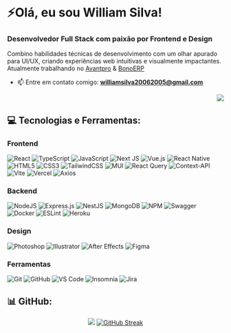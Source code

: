 # ⚡Olá, eu sou William Silva!

### Desenvolvedor Full Stack com paixão por Frontend e Design

Combino habilidades técnicas de desenvolvimento com um olhar apurado para UI/UX, criando experiências web intuitivas e visualmente impactantes.
Atualmente trabalhando no [Avantpro](https://avantpro.com.br/) & [BonoERP](https://bonoerp.com/)

- 📫 Entre em contato comigo: **williamsilva20062005@gmail.com**
<div align="right">

[![](https://visitcount.itsvg.in/api?id=WilliamSilvaOliveiraa&icon=8&color=6)](https://visitcount.itsvg.in)

</div>

## 💻 Tecnologias e Ferramentas:

### Frontend

![React](https://img.shields.io/badge/react-%23D10000.svg?style=for-the-badge&logo=react&logoColor=white)
![TypeScript](https://img.shields.io/badge/typescript-%23E51100.svg?style=for-the-badge&logo=typescript&logoColor=white)
![JavaScript](https://img.shields.io/badge/javascript-%23F72300.svg?style=for-the-badge&logo=javascript&logoColor=white)
![Next JS](https://img.shields.io/badge/Next-%23FF3700.svg?style=for-the-badge&logo=next.js&logoColor=white)
![Vue.js](https://img.shields.io/badge/vuejs-%23FF4D00.svg?style=for-the-badge&logo=vuedotjs&logoColor=white)
![React Native](https://img.shields.io/badge/react_native-%23FF6600.svg?style=for-the-badge&logo=react&logoColor=white)
![HTML5](https://img.shields.io/badge/html5-%23FF7700.svg?style=for-the-badge&logo=html5&logoColor=white)
![CSS3](https://img.shields.io/badge/css3-%23FF8800.svg?style=for-the-badge&logo=css3&logoColor=white)
![TailwindCSS](https://img.shields.io/badge/tailwindcss-%23FF9900.svg?style=for-the-badge&logo=tailwind-css&logoColor=white)
![MUI](https://img.shields.io/badge/MUI-%23FFAA00.svg?style=for-the-badge&logo=mui&logoColor=white)
![React Query](https://img.shields.io/badge/-React%20Query-%23FFBB00?style=for-the-badge&logo=react%20query&logoColor=white)
![Context-API](https://img.shields.io/badge/Context--Api-%23FFCC00?style=for-the-badge&logo=react&logoColor=white)
![Vite](https://img.shields.io/badge/vite-%23FFDD00.svg?style=for-the-badge&logo=vite&logoColor=white)
![Vercel](https://img.shields.io/badge/vercel-%23DDFF00.svg?style=for-the-badge&logo=vercel&logoColor=white)
![Axios](https://img.shields.io/badge/axios-%23CCFF00.svg?style=for-the-badge&logo=axios&logoColor=white)

### Backend

![NodeJS](https://img.shields.io/badge/node.js-%2300CC00.svg?style=for-the-badge&logo=node.js&logoColor=white)
![Express.js](https://img.shields.io/badge/express.js-%2300BB55.svg?style=for-the-badge&logo=express&logoColor=white)
![NestJS](https://img.shields.io/badge/nestjs-%2300AA99.svg?style=for-the-badge&logo=nestjs&logoColor=white)
![MongoDB](https://img.shields.io/badge/MongoDB-%230099DD.svg?style=for-the-badge&logo=mongodb&logoColor=white)
![NPM](https://img.shields.io/badge/NPM-%230088FF.svg?style=for-the-badge&logo=npm&logoColor=white)
![Swagger](https://img.shields.io/badge/-Swagger-%230077FF?style=for-the-badge&logo=swagger&logoColor=white)
![Docker](https://img.shields.io/badge/docker-%230066FF.svg?style=for-the-badge&logo=docker&logoColor=white)
![ESLint](https://img.shields.io/badge/ESLint-%230055FF.svg?style=for-the-badge&logo=eslint&logoColor=white)
![Heroku](https://img.shields.io/badge/heroku-%230044FF.svg?style=for-the-badge&logo=heroku&logoColor=white)

### Design

![Photoshop](https://img.shields.io/badge/adobe%20photoshop-%234400FF.svg?style=for-the-badge&logo=adobe%20photoshop&logoColor=white)
![Illustrator](https://img.shields.io/badge/adobe%20illustrator-%237700FF.svg?style=for-the-badge&logo=adobe%20illustrator&logoColor=white)
![After Effects](https://img.shields.io/badge/Adobe%20After%20Effects-%23AA00FF.svg?style=for-the-badge&logo=Adobe%20After%20Effects&logoColor=white)
![Figma](https://img.shields.io/badge/figma-%23DD00FF.svg?style=for-the-badge&logo=figma&logoColor=white)

### Ferramentas

![Git](https://img.shields.io/badge/git-%23F05033.svg?style=for-the-badge&logo=git&logoColor=white)
![GitHub](https://img.shields.io/badge/github-%23121011.svg?style=for-the-badge&logo=github&logoColor=white)
![VS Code](https://img.shields.io/badge/Visual%20Studio%20Code-0078d7.svg?style=for-the-badge&logo=visual-studio-code&logoColor=white)
![Insomnia](https://img.shields.io/badge/Insomnia-black?style=for-the-badge&logo=insomnia&logoColor=5849BE)
![Jira](https://img.shields.io/badge/jira-%230A0FFF.svg?style=for-the-badge&logo=jira&logoColor=white)

## 📊 GitHub:

<div align="center">

![](https://github-readme-stats.vercel.app/api?username=WilliamSilvaOliveiraa&theme=aura&hide_border=true&include_all_commits=true&count_private=true&private_count=true&rank_icon=github&show_icons=true)
[![GitHub Streak](https://github-readme-streak-stats.herokuapp.com?user=WilliamSilvaOliveiraa&theme=aura&hide_border=true&locale=pt_BR&date_format=j%2Fn%5B%2FY%5D&card_width=350&hide_longest_streak=true)](https://git.io/streak-stats)

</div>
